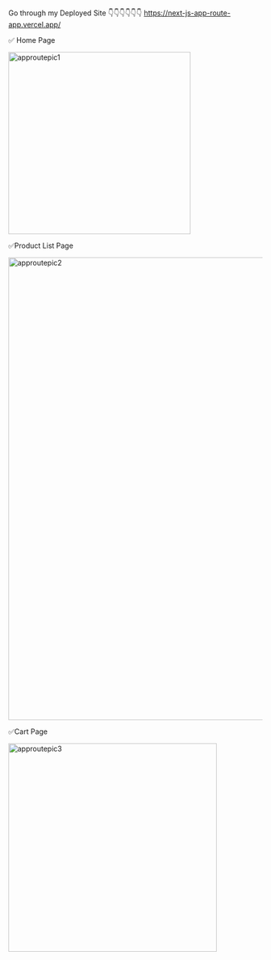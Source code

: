 Go through my Deployed Site
👇👇👇👇👇👇
https://next-js-app-route-app.vercel.app/


✅ Home Page



<img width="361" alt="approutepic1" src="https://github.com/user-attachments/assets/c5e3a845-c54b-4ca5-9b45-2a7db4637c30" />





✅Product List Page


<img width="917" alt="approutepic2" src="https://github.com/user-attachments/assets/52071103-b65f-4d88-b88d-8eea45b0b407" />





✅Cart Page


<img width="413" alt="approutepic3" src="https://github.com/user-attachments/assets/5a09ec2a-a2f6-477d-9c92-c88e9aa892f3" />



